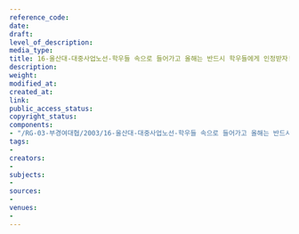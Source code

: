 ```yaml
---
reference_code: 
date: 
draft: 
level_of_description: 
media_type: 
title: 16-울산대-대중사업노선-학우들 속으로 들어가고 올해는 반드시 학우들에게 인정받자!!
description: 
weight: 
modified_at: 
created_at: 
link: 
public_access_status: 
copyright_status: 
components:
- "/RG-03-부경여대협/2003/16-울산대-대중사업노선-학우들 속으로 들어가고 올해는 반드시 학우들에게 인정받자!!.pdf"
tags:
- 
creators:
- 
subjects:
- 
sources:
- 
venues:
- 
---
```

